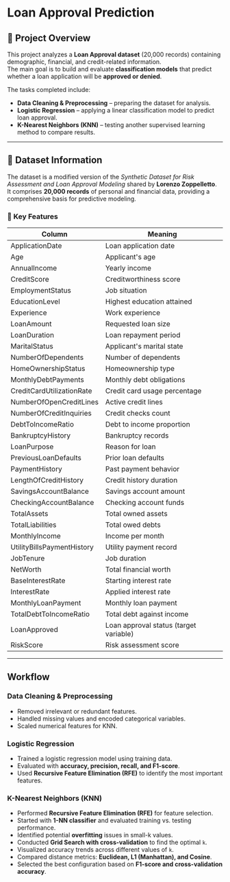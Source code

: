 # Loan Approval Prediction

## 📌 Project Overview
This project analyzes a **Loan Approval dataset** (20,000 records) containing demographic, financial, and credit-related information.  
The main goal is to build and evaluate **classification models** that predict whether a loan application will be **approved or denied**.  

The tasks completed include:  
- **Data Cleaning & Preprocessing** – preparing the dataset for analysis.  
- **Logistic Regression** – applying a linear classification model to predict loan approval.  
- **K-Nearest Neighbors (KNN)** – testing another supervised learning method to compare results.  

---

## 📂 Dataset Information
The dataset is a modified version of the *Synthetic Dataset for Risk Assessment and Loan Approval Modeling* shared by **Lorenzo Zoppelletto**.  
It comprises **20,000 records** of personal and financial data, providing a comprehensive basis for predictive modeling.  

### 🔑 Key Features 

| Column | Meaning |
|--------|---------|
| ApplicationDate | Loan application date |
| Age | Applicant's age |
| AnnualIncome | Yearly income |
| CreditScore | Creditworthiness score |
| EmploymentStatus | Job situation |
| EducationLevel | Highest education attained |
| Experience | Work experience |
| LoanAmount | Requested loan size |
| LoanDuration | Loan repayment period |
| MaritalStatus | Applicant's marital state |
| NumberOfDependents | Number of dependents |
| HomeOwnershipStatus | Homeownership type |
| MonthlyDebtPayments | Monthly debt obligations |
| CreditCardUtilizationRate | Credit card usage percentage |
| NumberOfOpenCreditLines | Active credit lines |
| NumberOfCreditInquiries | Credit checks count |
| DebtToIncomeRatio | Debt to income proportion |
| BankruptcyHistory | Bankruptcy records |
| LoanPurpose | Reason for loan |
| PreviousLoanDefaults | Prior loan defaults |
| PaymentHistory | Past payment behavior |
| LengthOfCreditHistory | Credit history duration |
| SavingsAccountBalance | Savings account amount |
| CheckingAccountBalance | Checking account funds |
| TotalAssets | Total owned assets |
| TotalLiabilities | Total owed debts |
| MonthlyIncome | Income per month |
| UtilityBillsPaymentHistory | Utility payment record |
| JobTenure | Job duration |
| NetWorth | Total financial worth |
| BaseInterestRate | Starting interest rate |
| InterestRate | Applied interest rate |
| MonthlyLoanPayment | Monthly loan payment |
| TotalDebtToIncomeRatio | Total debt against income |
| LoanApproved | Loan approval status (target variable) |
| RiskScore | Risk assessment score |

---

## Workflow

### Data Cleaning & Preprocessing
- Removed irrelevant or redundant features.  
- Handled missing values and encoded categorical variables.  
- Scaled numerical features for KNN.  

### Logistic Regression
- Trained a logistic regression model using training data.  
- Evaluated with **accuracy, precision, recall, and F1-score**.  
- Used **Recursive Feature Elimination (RFE)** to identify the most important features.  

### K-Nearest Neighbors (KNN)
- Performed **Recursive Feature Elimination (RFE)** for feature selection.  
- Started with **1-NN classifier** and evaluated training vs. testing performance.  
- Identified potential **overfitting** issues in small-k values.  
- Conducted **Grid Search with cross-validation** to find the optimal `k`.  
- Visualized accuracy trends across different values of `k`.  
- Compared distance metrics: **Euclidean, L1 (Manhattan), and Cosine**.  
- Selected the best configuration based on **F1-score and cross-validation accuracy**.  
